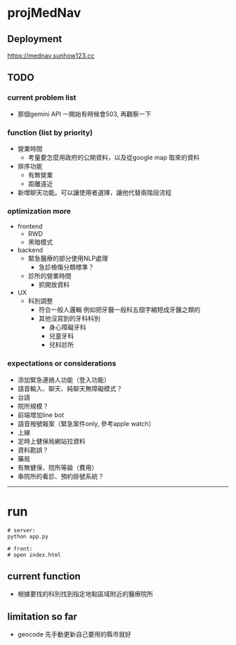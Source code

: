 # projMedNav
## Deployment
<https://mednav.sunhow123.cc>

## TODO
### current problem list
- 那個gemini API 一開始有時候會503, 再觀察一下

### function (list by priority)
- 營業時間
  - 考量要怎麼用政府的公開資料，以及從google map 取來的資料
- 排序功能
  - 有無營業
  - 距離遠近
- 新增聊天功能。可以讓使用者選擇，讓他代替兩階段流程

### optimization more 
- frontend
  - RWD
  - 黑暗模式
- backend
  - 緊急醫療的部分使用NLP處理
    - 急診檢傷分類標準？
  - 診所的營業時間
      - 抓開放資料
- UX
  - 科別調整
    - 符合一般人邏輯
    例如把牙醫一般科五個字縮短成牙醫之類的
    - 其他沒寫到的牙科科別
      - 身心障礙牙科
      - 兒童牙科
      - 兒科診所


### expectations or considerations
- 添加緊急連絡人功能（登入功能）
- 語音輸入、聊天、純聊天無障礙模式？
- 台語
- 院所規模？
- 前端增加line bot
- 語音撥號報案（緊急案件only, 參考apple watch）
- 上線
- 定時上健保局網站拉資料
- 資料勘誤？
- 藥局
- 有無健保、院所等級（費用）
- 串院所的看診、預約掛號系統？
  
---
# run
```
# server:
python app.py

# front:
# open index.html
```
## current function
- 根據要找的科別找到指定地點區域附近的醫療院所
## limitation so far
- geocode 先手動更新自己要用的縣市就好